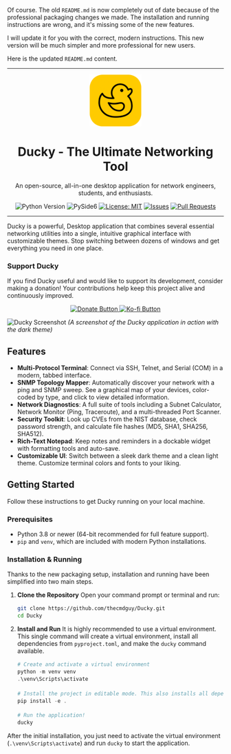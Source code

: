 Of course. The old `README.md` is now completely out of date because of the professional packaging changes we made. The installation and running instructions are wrong, and it's missing some of the new features.

I will update it for you with the correct, modern instructions. This new version will be much simpler and more professional for new users.

Here is the updated `README.md` content.

---

<div align="center">
  <img src="src/ducky_app/assets/ducky_icon.png" alt="Ducky Logo" width="120" />
  <h1>Ducky - The Ultimate Networking Tool</h1>
  <p>
    An open-source, all-in-one desktop application for network engineers, students, and enthusiasts.
  </p>
  
  <!-- Badges -->
  <p>
    <img src="https://img.shields.io/badge/Python-3.8+-blue.svg?logo=python&logoColor=yellow" alt="Python Version">
    <img src="https://img.shields.io/badge/Qt_for_Python-PySide6-brightgreen.svg?logo=qt" alt="PySide6">
    <a href="LICENSE"><img src="https://img.shields.io/badge/License-MIT-yellow.svg" alt="License: MIT"></a>
    <a href="https://github.com/thecmdguy/Ducky/issues"><img src="https://img.shields.io/github/issues/thecmdguy/Ducky" alt="Issues"></a>
    <a href="https://github.com/thecmdguy/Ducky/pulls"><img src="https://img.shields.io/github/issues-pr/thecmdguy/Ducky" alt="Pull Requests"></a>
  </p>
</div>

---

Ducky is a powerful, Desktop application that combines several essential networking utilities into a single, intuitive graphical interface with customizable themes. Stop switching between dozens of windows and get everything you need in one place.

### Support Ducky
If you find Ducky useful and would like to support its development, consider making a donation! Your contributions help keep this project alive and continuously improved.
<p align="center">
<a href="https://www.paypal.com/paypalme/Gtsnobiladze" target="_blank">
<img src="https://img.shields.io/badge/Donate-Support%20Ducky-blueviolet?style=for-the-badge&logo=paypal&logoColor=white" alt="Donate Button">
</a>
<a href="https://ko-fi.com/thecmdguy" target="_blank">
<img src="https://img.shields.io/badge/Ko--fi-Buy%20me%20a%20coffee-ff5e5e?style=for-the-badge&logo=ko-fi&logoColor=white" alt="Ko-fi Button">
</a>
</p>

![Ducky Screenshot](https://github.com/thecmdguy/Ducky/blob/main/screen.png?raw=true)
*(A screenshot of the Ducky application in action with the dark theme)*

## Features

*   **Multi-Protocol Terminal**: Connect via SSH, Telnet, and Serial (COM) in a modern, tabbed interface.
*   **SNMP Topology Mapper**: Automatically discover your network with a ping and SNMP sweep. See a graphical map of your devices, color-coded by type, and click to view detailed information.
*   **Network Diagnostics**: A full suite of tools including a Subnet Calculator, Network Monitor (Ping, Traceroute), and a multi-threaded Port Scanner.
*   **Security Toolkit**: Look up CVEs from the NIST database, check password strength, and calculate file hashes (MD5, SHA1, SHA256, SHA512).
*   **Rich-Text Notepad**: Keep notes and reminders in a dockable widget with formatting tools and auto-save.
*   **Customizable UI**: Switch between a sleek dark theme and a clean light theme. Customize terminal colors and fonts to your liking.

## Getting Started

Follow these instructions to get Ducky running on your local machine.

### Prerequisites

*   Python 3.8 or newer (64-bit recommended for full feature support).
*   `pip` and `venv`, which are included with modern Python installations.

### Installation & Running

Thanks to the new packaging setup, installation and running have been simplified into two main steps.

1.  **Clone the Repository**
    Open your command prompt or terminal and run:
    ```bash
    git clone https://github.com/thecmdguy/Ducky.git
    cd Ducky
    ```

2.  **Install and Run**
    It is highly recommended to use a virtual environment. This single command will create a virtual environment, install all dependencies from `pyproject.toml`, and make the `ducky` command available.

    ```powershell
    # Create and activate a virtual environment
    python -m venv venv
    .\venv\Scripts\activate

    # Install the project in editable mode. This also installs all dependencies.
    pip install -e .

    # Run the application!
    ducky
    ```
After the initial installation, you just need to activate the virtual environment (`.\venv\Scripts\activate`) and run `ducky` to start the application.
